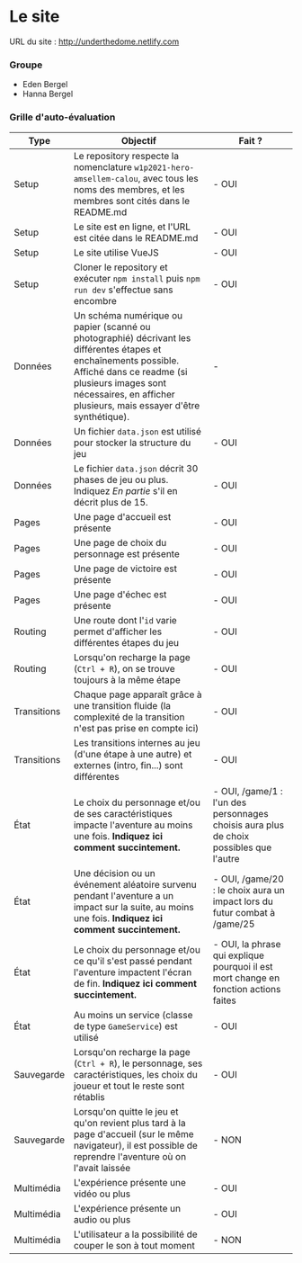 # Le site 

URL du site : http://underthedome.netlify.com

### Groupe

- Eden Bergel
- Hanna Bergel

### Grille d'auto-évaluation

| Type  | Objectif | Fait ? | 
| ----- | -------- | ------ |
| Setup | Le repository respecte la nomenclature `w1p2021-hero-amsellem-calou`, avec tous les noms des membres, et les membres sont cités dans le README.md | - OUI|
| Setup | Le site est en ligne, et l'URL est citée dans le README.md | - OUI|
| Setup | Le site utilise VueJS | - OUI|
| Setup | Cloner le repository et exécuter `npm install` puis `npm run dev` s'effectue sans encombre | - OUI|
| Données | Un schéma numérique ou papier (scanné ou photographié) décrivant les différentes étapes et enchaînements possible. Affiché dans ce readme (si plusieurs images sont nécessaires, en afficher plusieurs, mais essayer d'être synthétique). | - |
| Données | Un fichier `data.json` est utilisé pour stocker la structure du jeu | - OUI|
| Données | Le fichier `data.json` décrit 30 phases de jeu ou plus. Indiquez *En partie* s'il en décrit plus de 15. | - OUI|
| Pages | Une page d'accueil est présente | - OUI|
| Pages | Une page de choix du personnage est présente | - OUI|
| Pages | Une page de victoire est présente | - OUI|
| Pages | Une page d'échec est présente | - OUI|
| Routing | Une route dont l'`id` varie permet d'afficher les différentes étapes du jeu | - OUI|
| Routing | Lorsqu'on recharge la page (`Ctrl + R`), on se trouve toujours à la même étape | - OUI|
| Transitions | Chaque page apparaît grâce à une transition fluide (la complexité de la transition n'est pas prise en compte ici) | - OUI|
| Transitions | Les transitions internes au jeu (d'une étape à une autre) et externes (intro, fin...) sont différentes | - OUI|
| État | Le choix du personnage et/ou de ses caractéristiques impacte l'aventure au moins une fois. **Indiquez ici comment succintement.** | - OUI, /game/1 : l'un des personnages choisis aura plus de choix possibles que l'autre|
| État | Une décision ou un événement aléatoire survenu pendant l'aventure a un impact sur la suite, au moins une fois. **Indiquez ici comment succintement.** | - OUI, /game/20 : le choix aura un impact lors du futur combat à /game/25|
| État | Le choix du personnage et/ou ce qu'il s'est passé pendant l'aventure impactent l'écran de fin. **Indiquez ici comment succintement.** | - OUI, la phrase qui explique pourquoi il est mort change en fonction actions faites|
| État | Au moins un service (classe de type `GameService`) est utilisé | - OUI|
| Sauvegarde | Lorsqu'on recharge la page (`Ctrl + R`), le personnage, ses caractéristiques, les choix du joueur et tout le reste sont rétablis | - OUI|
| Sauvegarde | Lorsqu'on quitte le jeu et qu'on revient plus tard à la page d'accueil (sur le même navigateur), il est possible de reprendre l'aventure où on l'avait laissée | - NON|
| Multimédia | L'expérience présente une vidéo ou plus | - OUI|
| Multimédia | L'expérience présente un audio ou plus | - OUI|
| Multimédia | L'utilisateur a la possibilité de couper le son à tout moment | - NON|
